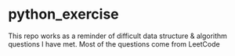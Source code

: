 # python_exercise
This repo works as a reminder of difficult data structure & algorithm questions I have met. Most of the questions come from LeetCode
